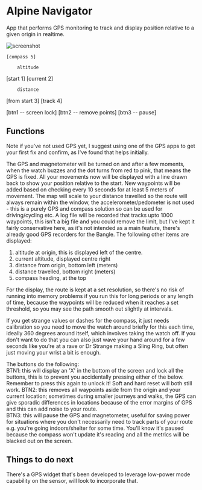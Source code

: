 Alpine Navigator
================
App that performs GPS monitoring to track and display position relative to a given origin in realtime.

![screenshot](./sample.png)

	[compass 5]

        altitude
[start 1]       [current 2]

        distance
[from start 3]    [track 4]


[btn1 -- screen lock]
[btn2 -- remove points]
[btn3 -- pause]

Functions
---------
Note if you've not used GPS yet, I suggest using one of the GPS apps to get your first fix and confirm, as I've found that helps initially.  

The GPS and magnetometer will be turned on and after a few moments, when the watch buzzes and the dot turns from red to pink, that means the GPS is fixed. All your movements now will be displayed with a line drawn back to show your position relative to the start. New waypoints will be added based on checking every 10 seconds for at least 5 meters of movement. The map will scale to your distance travelled so the route will always remain within the window, the accelerometer/pedometer is not used - this is a purely GPS and compass solution so can be used for driving/cycling etc. A log file will be recorded that tracks upto 1000 waypoints, this isn't a big file and you could remove the limit, but I've kept it fairly conservative here, as it's not intended as a main feature, there's already good GPS recorders for the Bangle. The following other items are displayed:

1. altitude at origin, this is displayed left of the centre.  
2. current altitude, displayed centre right  
3. distance from origin, bottom left (meters)  
4. distance travelled, bottom right (meters)  
5. compass heading, at the top

For the display, the route is kept at a set resolution, so there's no risk of running into memory problems if you run this for long periods or any length of time, because the waypoints will be reduced when it reaches a set threshold, so you may see the path smooth out slightly at intervals.

If you get strange values or dashes for the compass, it just needs calibration so you need to move the watch around briefly for this each time, ideally 360 degrees around itself, which involves taking the watch off. If you don't want to do that you can also just wave your hand around for a few seconds like you're at a rave or Dr Strange making a Sling Ring, but often just moving your wrist a bit is enough.

The buttons do the following:  
BTN1: this will display an 'X' in the bottom of the screen and lock all the buttons, this is to prevent you accidentally pressing either of the below. Remember to press this again to unlock it! Soft and hard reset will both still work.
BTN2: this removes all waypoints aside from the origin and your current location; sometimes during smaller journeys and walks, the GPS can give sporadic differences in locations because of the error margins of GPS and this can add noise to your route.    
BTN3: this will pause the GPS and magnetometer, useful for saving power for situations where you don't necessarily need to track parts of your route e.g. you're going indoors/shelter for some time. You'll know it's paused because the compass won't update it's reading and all the metrics will be blacked out on the screen.

Things to do next
-----------------
There's a GPS widget that's been developed to leverage low-power mode capability on the sensor, will look to incorporate that.

